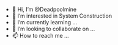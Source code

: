 - 👋 Hi, I’m @Deadpoolmine
- 👀 I’m interested in System Construction
- 🌱 I’m currently learning ...
- 💞️ I’m looking to collaborate on ...
- 📫 How to reach me ...

<!---
Deadpoolmine/Deadpoolmine is a ✨ special ✨ repository because its `README.md` (this file) appears on your GitHub profile.
You can click the Preview link to take a look at your changes.
--->
